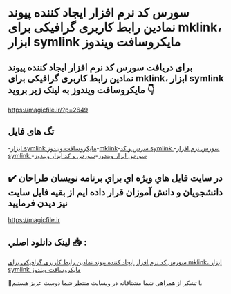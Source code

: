 # سورس کد نرم افزار ایجاد کننده پیوند نمادین رابط کاربری گرافیکی برای mklink، ابزار symlink مایکروسافت ویندوز

## برای دریافت سورس کد نرم افزار ایجاد کننده پیوند نمادین رابط کاربری گرافیکی برای mklink، ابزار symlink مایکروسافت ویندوز به لینک زیر بروید 👇

https://magicfile.ir/?p=2649

## تگ های فایل

-[ابزار symlink مایکروسافت ویندوز](https://magicfile.ir/product/%d8%b3%d9%88%d8%b1%d8%b3-%d9%88-%da%a9%d8%af-%d9%86%d8%b1%d9%85-%d8%a7%d9%81%d8%b2%d8%a7%d8%b1%d8%a7%db%8c%d8%ac%d8%a7%d8%af-%da%a9%d9%86%d9%86%d8%af%d9%87-%d9%85%d8%a7%db%8c%da%a9%d8%b1%d9%88%d8%b3%d8%a7%d9%81%d8%aa-%d9%88%db%8c%d9%86%d8%af%d9%88%d8%b2/)-[mklink](https://magicfile.ir/product/%d8%b3%d9%88%d8%b1%d8%b3-%d9%88-%da%a9%d8%af-%d9%86%d8%b1%d9%85-%d8%a7%d9%81%d8%b2%d8%a7%d8%b1%d8%a7%db%8c%d8%ac%d8%a7%d8%af-%da%a9%d9%86%d9%86%d8%af%d9%87-%d9%85%d8%a7%db%8c%da%a9%d8%b1%d9%88%d8%b3%d8%a7%d9%81%d8%aa-%d9%88%db%8c%d9%86%d8%af%d9%88%d8%b2/)-[سرس و کد symlink ](https://magicfile.ir/product/%d8%b3%d9%88%d8%b1%d8%b3-%d9%88-%da%a9%d8%af-%d9%86%d8%b1%d9%85-%d8%a7%d9%81%d8%b2%d8%a7%d8%b1%d8%a7%db%8c%d8%ac%d8%a7%d8%af-%da%a9%d9%86%d9%86%d8%af%d9%87-%d9%85%d8%a7%db%8c%da%a9%d8%b1%d9%88%d8%b3%d8%a7%d9%81%d8%aa-%d9%88%db%8c%d9%86%d8%af%d9%88%d8%b2/)-[سورس نرم افزار symlink ](https://magicfile.ir/product/%d8%b3%d9%88%d8%b1%d8%b3-%d9%88-%da%a9%d8%af-%d9%86%d8%b1%d9%85-%d8%a7%d9%81%d8%b2%d8%a7%d8%b1%d8%a7%db%8c%d8%ac%d8%a7%d8%af-%da%a9%d9%86%d9%86%d8%af%d9%87-%d9%85%d8%a7%db%8c%da%a9%d8%b1%d9%88%d8%b3%d8%a7%d9%81%d8%aa-%d9%88%db%8c%d9%86%d8%af%d9%88%d8%b2/)-[سورس ابزار ویندوز](https://magicfile.ir/product/%d8%b3%d9%88%d8%b1%d8%b3-%d9%88-%da%a9%d8%af-%d9%86%d8%b1%d9%85-%d8%a7%d9%81%d8%b2%d8%a7%d8%b1%d8%a7%db%8c%d8%ac%d8%a7%d8%af-%da%a9%d9%86%d9%86%d8%af%d9%87-%d9%85%d8%a7%db%8c%da%a9%d8%b1%d9%88%d8%b3%d8%a7%d9%81%d8%aa-%d9%88%db%8c%d9%86%d8%af%d9%88%d8%b2/)-[سورس و کد ابزار ویندوز](https://magicfile.ir/product/%d8%b3%d9%88%d8%b1%d8%b3-%d9%88-%da%a9%d8%af-%d9%86%d8%b1%d9%85-%d8%a7%d9%81%d8%b2%d8%a7%d8%b1%d8%a7%db%8c%d8%ac%d8%a7%d8%af-%da%a9%d9%86%d9%86%d8%af%d9%87-%d9%85%d8%a7%db%8c%da%a9%d8%b1%d9%88%d8%b3%d8%a7%d9%81%d8%aa-%d9%88%db%8c%d9%86%d8%af%d9%88%d8%b2/)

## ✔️ در سايت فايل هاي ويژه اي براي برنامه نويسان طراحان دانشجويان و دانش آموزان قرار داده ايم از بقيه فايل سايت نيز ديدن فرماييد

https://magicfile.ir


## لينک دانلود اصلي 📥 :

[سورس کد نرم افزار ایجاد کننده پیوند نمادین رابط کاربری گرافیکی برای mklink، ابزار symlink مایکروسافت ویندوز](https://magicfile.ir/product/%d8%b3%d9%88%d8%b1%d8%b3-%d9%88-%da%a9%d8%af-%d9%86%d8%b1%d9%85-%d8%a7%d9%81%d8%b2%d8%a7%d8%b1%d8%a7%db%8c%d8%ac%d8%a7%d8%af-%da%a9%d9%86%d9%86%d8%af%d9%87-%d9%85%d8%a7%db%8c%da%a9%d8%b1%d9%88%d8%b3%d8%a7%d9%81%d8%aa-%d9%88%db%8c%d9%86%d8%af%d9%88%d8%b2/) 


🙏با تشکر از همراهي شما مشتاقانه در وبسایت منتظر شما دوست عزیز هستیم

